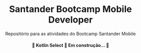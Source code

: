 <h1 align="center">Santander Bootcamp Mobile Developer</h1>
 <p align="center">Repositório para as atividades do Bootcamp Santander Mobile </p>
 <h4 align="center"> 
	🚧  Kotlin Select 🚀 Em construção...  🚧
</h4>
